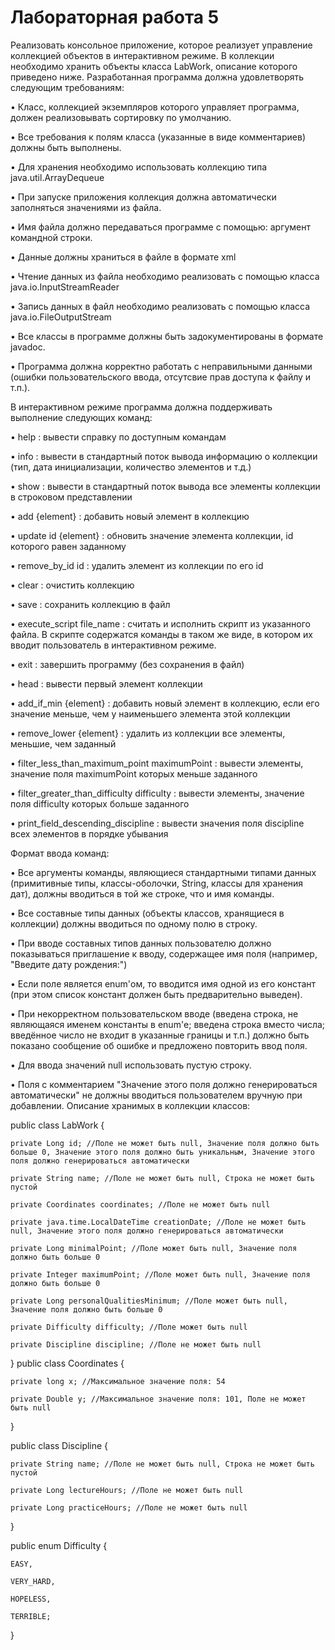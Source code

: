 # Лабораторная работа 5
Реализовать консольное приложение, которое реализует управление коллекцией объектов в интерактивном режиме. В коллекции необходимо хранить объекты класса LabWork, описание которого приведено ниже.
Разработанная программа должна удовлетворять следующим требованиям:

•	Класс, коллекцией экземпляров которого управляет программа, должен реализовывать сортировку по умолчанию.

•	Все требования к полям класса (указанные в виде комментариев) должны быть выполнены.

•	Для хранения необходимо использовать коллекцию типа java.util.ArrayDequeue

•	При запуске приложения коллекция должна автоматически заполняться значениями из файла.

•	Имя файла должно передаваться программе с помощью: аргумент командной строки.

•	Данные должны храниться в файле в формате xml

•	Чтение данных из файла необходимо реализовать с помощью класса java.io.InputStreamReader

•	Запись данных в файл необходимо реализовать с помощью класса java.io.FileOutputStream

•	Все классы в программе должны быть задокументированы в формате javadoc.

•	Программа должна корректно работать с неправильными данными (ошибки пользовательского ввода, отсутсвие прав доступа к файлу и т.п.).

В интерактивном режиме программа должна поддерживать выполнение следующих команд:

•	help : вывести справку по доступным командам

•	info : вывести в стандартный поток вывода информацию о коллекции (тип, дата инициализации, количество элементов и т.д.)

•	show : вывести в стандартный поток вывода все элементы коллекции в строковом представлении

•	add {element} : добавить новый элемент в коллекцию

•	update id {element} : обновить значение элемента коллекции, id которого равен заданному

•	remove_by_id id : удалить элемент из коллекции по его id

•	clear : очистить коллекцию

•	save : сохранить коллекцию в файл

•	execute_script file_name : считать и исполнить скрипт из указанного файла. В скрипте содержатся команды в таком же виде, в котором их вводит пользователь в интерактивном режиме.

•	exit : завершить программу (без сохранения в файл)

•	head : вывести первый элемент коллекции

•	add_if_min {element} : добавить новый элемент в коллекцию, если его значение меньше, чем у наименьшего элемента этой коллекции

•	remove_lower {element} : удалить из коллекции все элементы, меньшие, чем заданный

•	filter_less_than_maximum_point maximumPoint : вывести элементы, значение поля maximumPoint которых меньше заданного

•	filter_greater_than_difficulty difficulty : вывести элементы, значение поля difficulty которых больше заданного

•	print_field_descending_discipline : вывести значения поля discipline всех элементов в порядке убывания

Формат ввода команд:

•	Все аргументы команды, являющиеся стандартными типами данных (примитивные типы, классы-оболочки, String, классы для хранения дат), должны вводиться в той же строке, что и имя команды.

•	Все составные типы данных (объекты классов, хранящиеся в коллекции) должны вводиться по одному полю в строку.

•	При вводе составных типов данных пользователю должно показываться приглашение к вводу, содержащее имя поля (например, "Введите дату рождения:")

•	Если поле является enum'ом, то вводится имя одной из его констант (при этом список констант должен быть предварительно выведен).

•	При некорректном пользовательском вводе (введена строка, не являющаяся именем константы в enum'е; введена строка вместо числа; введённое число не входит в указанные границы и т.п.) должно быть показано сообщение об ошибке и предложено повторить ввод поля.

•	Для ввода значений null использовать пустую строку.

•	Поля с комментарием "Значение этого поля должно генерироваться автоматически" не должны вводиться пользователем вручную при добавлении.
Описание хранимых в коллекции классов:

public class LabWork {

    private Long id; //Поле не может быть null, Значение поля должно быть больше 0, Значение этого поля должно быть уникальным, Значение этого поля должно генерироваться автоматически
    
    private String name; //Поле не может быть null, Строка не может быть пустой
    
    private Coordinates coordinates; //Поле не может быть null
    
    private java.time.LocalDateTime creationDate; //Поле не может быть null, Значение этого поля должно генерироваться автоматически
    
    private Long minimalPoint; //Поле может быть null, Значение поля должно быть больше 0
    
    private Integer maximumPoint; //Поле может быть null, Значение поля должно быть больше 0
    
    private Long personalQualitiesMinimum; //Поле может быть null, Значение поля должно быть больше 0
    
    private Difficulty difficulty; //Поле может быть null
    
    private Discipline discipline; //Поле не может быть null
    
}
public class Coordinates {

    private long x; //Максимальное значение поля: 54
    
    private Double y; //Максимальное значение поля: 101, Поле не может быть null
    
}

public class Discipline {

    private String name; //Поле не может быть null, Строка не может быть пустой
    
    private Long lectureHours; //Поле не может быть null
    
    private Long practiceHours; //Поле не может быть null
    
}

public enum Difficulty {

    EASY,
    
    VERY_HARD,
    
    HOPELESS,
    
    TERRIBLE;
    
}
